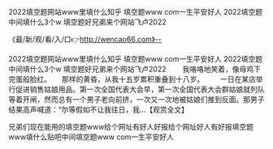 2022填空题网站www里填什么知乎
填空题www com一生平安好人
2022填空题中间填什么3个w
填空题好兄弟来个网站飞卢2022


《最/新/观/看/入/口👉http://wencao66.com》--

2022填空题网站www里填什么知乎
填空题www com一生平安好人
2022填空题中间填什么3个w
填空题好兄弟来个网站飞卢2022
　　我咯咯地笑着，像母鸡下完蛋般脸红。　　那样的黄昏，从我十五岁累积重叠到十八岁。
　　一日在某店举行促进销售姑娘用品。第一次全国代表大会早，第一次全国代表大会群姑娘就列队等着开闸，然而总有一个男子老向前挤，一次又一次地被姑娘们推到反面。那男子结果高声喊道：“尔等假如不让我往日，我...【观赏全文】





兄弟们现在能用的填空题www给个网址有好人好报给个网址好人有好报填空题www填什么贴吧中间填空题www com一生平安好人
